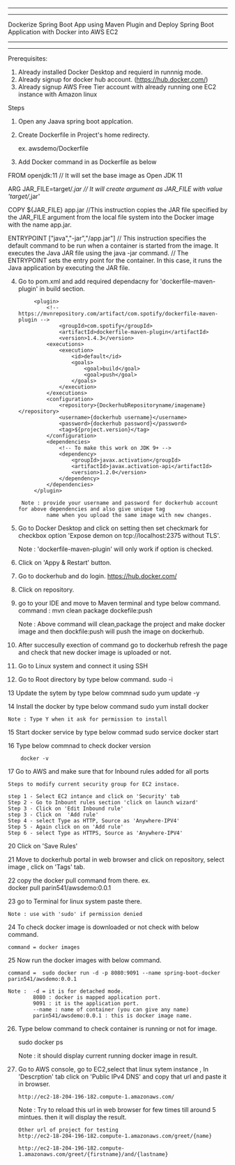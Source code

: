 ********************************************************************************************************
********************************************************************************************************
Dockerize Spring Boot App using Maven Plugin and Deploy Spring Boot Application with Docker into AWS EC2 
********************************************************************************************************
********************************************************************************************************

Prerequisites:

1. Already installed Docker Desktop and requierd in runnnig mode.
2. Already signup for docker hub account. (https://hub.docker.com/)
3. Already signup AWS Free Tier account with already running one EC2 instance with Amazon linux


Steps

1. Open any Jaava spring boot applcation.


			
			
2. Create Dockerfile in Project's home redirecty.
	
	ex. awsdemo/Dockerfile
	
	
3. Add Docker command in as Dockerfile as below
	
FROM openjdk:11              // It will set the base image as Open JDK 11

ARG JAR_FILE=target/*.jar    // It will create argument as JAR_FILE with value 'target/*,jar'

COPY ${JAR_FILE} app.jar       //This instruction copies the JAR file specified by the JAR_FILE argument from the local file system into the Docker image with the name app.jar.

ENTRYPOINT ["java","-jar","/app.jar"]  // This instruction specifies the default command to be run when a container is started from the image. It executes the Java JAR file using the java -jar command.
                                       // The ENTRYPOINT sets the entry point for the container. In this case, it runs the Java application by executing the JAR file.

	
4. Go to pom.xml and add required dependacny for 'dockerfile-maven-plugin' in build section.

			<plugin>
				<!-- https://mvnrepository.com/artifact/com.spotify/dockerfile-maven-plugin -->
					<groupId>com.spotify</groupId>
					<artifactId>dockerfile-maven-plugin</artifactId>
					<version>1.4.3</version>
				<executions>
					<execution>
						<id>default</id>
						<goals>
							<goal>build</goal>
							<goal>push</goal>
						</goals>
					</execution>
				</executions>
				<configuration>
					<repository>{DockerhubRepositoryname/imagename}</repository>
					<username>{dockerhub username}</username>
					<password>{dockerhub password}</password>
					<tag>${project.version}</tag>
				</configuration>
				<dependencies>
					<!-- To make this work on JDK 9+ -->
					<dependency>
						<groupId>javax.activation</groupId>
						<artifactId>javax.activation-api</artifactId>
						<version>1.2.0</version>
					</dependency>
				</dependencies>
			</plugin>
	
		Note : provide your username and password for dockerhub account for above dependencies and also give unique tag
				name when you upload the same image with new changes.
		
5. 	Go to Docker Desktop and click on setting then set checkmark for checkbox option 
    'Expose demon on tcp://localhost:2375 without TLS'.
	
	Note : 'dockerfile-maven-plugin' will only work if option is checked.

6. Click on 'Appy & Restart' button.


7. Go to dockerhub and do login.
	https://hub.docker.com/

8. Click on repository.

9. go to your IDE and move to Maven terminal and type below command.
	command : 
	         mvn clean package dockefile:push
			 
	Note : Above command will clean,package the project and make docker image and then dockfile:push will push the
			image on dockerhub.
			
10. After succesully exection of command go to dockerhub refresh the page and check that new docker image is uploaded or not.

11. Go to Linux system and connect it using SSH

12. Go to Root directory by type below command.
	sudo -i
	
13  Update the sytem by type below commnad
	sudo yum update -y
	
14 Install the docker by type below command
	sudo yum install docker                
	
	Note : Type Y when it ask for permission to install
	
15 Start docker service by type below commad
	sudo service docker start
	
16	Type below commnad to check docker version
		
		docker -v
		
		
17 Go to AWS and make sure that for Inbound rules added for all ports
	
	Steps to modify current security group for EC2 instace.
	
	step 1 - Select EC2 intance and click on 'Security' tab
	Step 2 - Go to Inbount rules section 'click on launch wizard'
	Step 3 - Click on 'Edit Inbound rule' 
	step 3 - Click on  'Add rule'
	Step 4 - select Type as HTTP, Source as 'Anywhere-IPV4'
	Step 5 - Again click on on 'Add rule'
	Step 6 - select Type as HTTPS, Source as 'Anywhere-IPV4'
	
20 	Click on 'Save Rules'

21 Move to dockerhub portal in web browser and click on repository, 
    select image , click on 'Tags' tab.


22 copy the docker pull command from there. 
	ex.  
	docker pull parin541/awsdemo:0.0.1 
	
23 go to Terminal for linux system paste there.

	Note : use with 'sudo' if permission denied
	
24 To check docker image is downloaded or not check with below command.

	command = docker images
25 Now run the docker images with below command.

	command =  sudo docker run -d -p 8080:9091 --name spring-boot-docker parin541/awsdemo:0.0.1
	
	Note :  -d = it is for detached mode.
			8080 : docker is mapped application port.
			9091 : it is the application port.
			--name : name of container (you can give any name)
			parin541/awsdemo:0.0.1 : this is docker image name.
			
26. Type below command to check container is running or not for image.

	sudo docker ps
	
	Note : it should display current running docker image in result.
	
27. Go to AWS console, go to EC2,select that linux sytem instance , In 'Descrption' tab
	click on 'Public IPv4 DNS' and copy that url and paste it in browser.
		
    	http://ec2-18-204-196-182.compute-1.amazonaws.com/
		
	
	Note : Try to reload this url in web browser for few times till around 5 mintues.
			then it will display the result.



		Other url of project for testing
		http://ec2-18-204-196-182.compute-1.amazonaws.com/greet/{name}
		
		http://ec2-18-204-196-182.compute-1.amazonaws.com/greet/{firstname}/and/{lastname}
		
